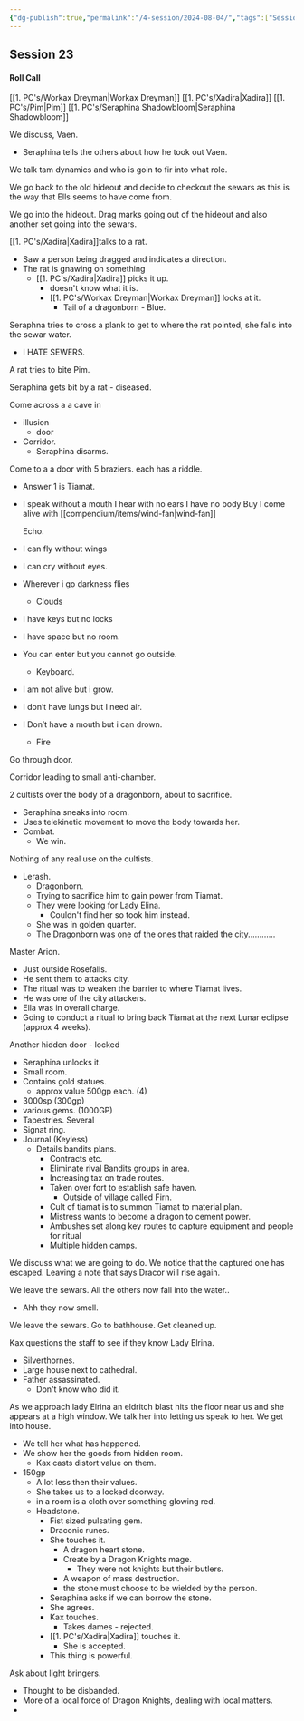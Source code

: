 ```yaml
---
{"dg-publish":true,"permalink":"/4-session/2024-08-04/","tags":["Session_Note"]}
---
```




## Session 23

#### Roll Call

[[1. PC's/Workax Dreyman\|Workax Dreyman]]
[[1. PC's/Xadira\|Xadira]]
[[1. PC's/Pim\|Pim]]
[[1. PC's/Seraphina Shadowbloom\|Seraphina Shadowbloom]]

We discuss, Vaen.
 - Seraphina tells the others about how he took out Vaen.

We talk tam dynamics and who is goin to fir into what role.


We go back to the old hideout and decide to checkout the sewars as this is the way that Ells seems to have come from.

We go into the hideout.  Drag marks going out of the hideout and also another set going into the sewars.

[[1. PC's/Xadira\|Xadira]]talks to a rat.
- Saw a person being dragged and indicates a direction.
- The rat is gnawing on something
	- [[1. PC's/Xadira\|Xadira]] picks it up.
		- doesn't know what it is.
		- [[1. PC's/Workax Dreyman\|Workax Dreyman]] looks at it.
			- Tail of a dragonborn - Blue.

Seraphna tries to cross a plank to get to where the rat pointed, she falls into the sewar water.
- I HATE SEWERS.

A rat tries to bite Pim.

Seraphina gets bit by a rat - diseased.

Come across a a cave in
- illusion
	- door 
- Corridor.
	- Seraphina disarms.

Come to a a door with 5 braziers.
each has a riddle.
- Answer 1 is Tiamat.
- I speak without a mouth 
  I hear with no ears
  I have no body
  Buy I come alive with [[compendium/items/wind-fan\|wind-fan]]
  
  Echo.

- I can fly without wings
- I can cry without eyes.
- Wherever i go darkness flies
	- Clouds

- I have keys but no locks
- I have space but no room.  
- You can enter but you cannot go outside.
	- Keyboard.

  

- I am not alive but i grow.
- I don’t have lungs but I need air.
- I Don’t have a mouth but i can drown.
	- Fire

Go through door.

Corridor leading to small anti-chamber.

2 cultists over the body of a dragonborn, about to sacrifice.
- Seraphina sneaks into room.
- Uses telekinetic movement to move the body towards her.
- Combat.
	- We win.

Nothing of any real use on the cultists.

- Lerash.
	- Dragonborn.
	- Trying to sacrifice him to gain power from Tiamat.
	- They were looking for Lady Elina.
		- Couldn't find her so took him instead.
	- She was in golden quarter.
	- The Dragonborn was one of the ones that raided the city............

Master Arion.
- Just outside Rosefalls.
- He sent them to attacks city.
- The ritual was to weaken the barrier to where Tiamat lives.
- He was one of the city attackers.
- Ella was in overall charge.
- Going to conduct a ritual to bring back Tiamat at the next Lunar eclipse (approx 4 weeks).

Another hidden door - locked
- Seraphina unlocks it.
- Small room.
- Contains gold statues.
	- approx value 500gp each. (4)
- 3000sp (300gp)
- various gems. (1000GP)
- Tapestries. Several
- Signat ring.
- Journal (Keyless)
	- Details bandits plans.
		- Contracts etc.
		- Eliminate rival Bandits groups in area.
		- Increasing tax on trade routes.
		- Taken over fort to establish safe haven.
			- Outside of village called Firn.
		- Cult of tiamat is to summon Tiamat to material plan.
		- Mistress wants to become a dragon to cement power.
		- Ambushes set along key routes to capture equipment and people for ritual
		- Multiple hidden camps.

We discuss what we are going to do.  We notice that the captured one has escaped.  Leaving a note that says Dracor will rise again.

We leave the sewars.
All the others now fall into the water..
- Ahh they now smell.


We leave the sewars.  Go to bathhouse.
Get cleaned up.

Kax questions the staff to see if they know Lady Elrina.
- Silverthornes.
- Large house next to cathedral.
- Father assassinated.
	- Don't know who did it.

As we approach lady Elrina an eldritch blast hits the floor near us and she appears at a high window.
We talk her into letting us speak to her.
We get into house.
- We tell her what has happened.
- We show her the goods from hidden room.
	- Kax casts distort value on them.
- 150gp
	- A lot less then their values.
	- She takes us to a locked doorway.
	- in a room is a cloth over something glowing red.
	- Headstone.
		- Fist sized pulsating gem.
		- Draconic runes.
		- She touches it.
			- A dragon heart stone.
			- Create by a Dragon Knights mage.
				- They were not knights but their butlers.
			- A weapon of mass destruction.
			- the stone must choose to be wielded by the person.
		- Seraphina asks if we can borrow the stone.
		- She agrees.
		- Kax touches.
			- Takes dames - rejected.
		- [[1. PC's/Xadira\|Xadira]] touches it.
			- She is accepted.
		- This thing is powerful.

Ask about light bringers.
- Thought to be disbanded.
- More of a local force of Dragon Knights, dealing with local matters.
- 


